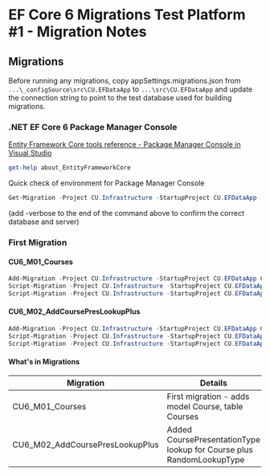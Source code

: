 # EF Core 6 Migrations Test Platform #1 - Migration Notes

## Migrations

Before running any migrations, copy appSettings.migrations.json from
`...\_configSource\src\CU.EFDataApp`
to `...\src\CU.EFDataApp` and update the connection string to point to
the test database used for building migrations.

### .NET EF Core 6 Package Manager Console

[Entity Framework Core tools reference - Package Manager Console in Visual Studio](https://docs.microsoft.com/en-us/ef/core/cli/powershell)

```powershell
get-help about_EntityFrameworkCore
```

Quick check of environment for Package Manager Console
```powershell
Get-Migration -Project CU.Infrastructure -StartupProject CU.EFDataApp
```
(add -verbose to the end of the command above to confirm the correct database and server)


### First Migration

#### CU6_M01_Courses
```powershell
Add-Migration -Project CU.Infrastructure -StartupProject CU.EFDataApp CU6_M01_Courses
Script-Migration -Project CU.Infrastructure -StartupProject CU.EFDataApp -From 0 -To CU6_M01_Courses -output .\SqlScripts\Schema\CU6_M01_Courses_idempotent.sql -Idempotent
Script-Migration -Project CU.Infrastructure -StartupProject CU.EFDataApp -From 0 -To CU6_M01_Courses -output .\SqlScripts\Schema\CU6_M01_Courses_2022.sql
```

#### CU6_M02_AddCoursePresLookupPlus
```powershell
Add-Migration -Project CU.Infrastructure -StartupProject CU.EFDataApp CU6_M02_AddCoursePresLookupPlus
Script-Migration -Project CU.Infrastructure -StartupProject CU.EFDataApp -From CU6_M01_Courses -To CU6_M02_AddCoursePresLookupPlus -output .\SqlScripts\Schema\CU6_M02_AddCoursePresLookupPlus_idempotent.sql -Idempotent
Script-Migration -Project CU.Infrastructure -StartupProject CU.EFDataApp -From CU6_M01_Courses -To CU6_M02_AddCoursePresLookupPlus -output .\SqlScripts\Schema\CU6_M02_AddCoursePresLookupPlus.sql
```


#### What's in Migrations

Migration                       | Details
-------------                   | ------------
CU6_M01_Courses                 | First migration - adds model Course, table Courses
CU6_M02_AddCoursePresLookupPlus | Added CoursePresentationType lookup for Course plus RandomLookupType
